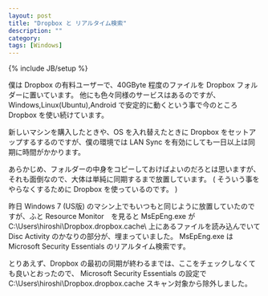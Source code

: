 ```yaml
---
layout: post
title: "Dropbox と リアルタイム検索"
description: ""
category: 
tags: [Windows]
---
```

{% include JB/setup %}

僕は Dropbox の有料ユーザーで、40GByte 程度のファイルを Dropbox フォルダーに置いています。
他にも色々同様のサービスはあるのですが、Windows,Linux(Ubuntu),Android で安定的に動くという事で今のところ Dropbox を使い続けています。 

新しいマシンを購入したときや、OS を入れ替えたときに Dropbox をセットアップするするのですが、僕の環境では LAN Sync を有効にしても一日以上は同期に時間がかかります。

あらかじめ、フォルダーの中身をコピーしておけばよいのだろとは思いますが、 それも面倒なので、大体は単純に同期するまで放置しています。
( そういう事をやらなくするために Dropbox を使っているのです。 )

昨日 Windows 7 (US版) のマシン上でもいつもと同じように放置していたのですが、ふと Resource Monitor　を見ると 
MsEpEng.exe が C:\Users\hiroshi\Dropbox\.dropbox.cache\ 上にあるファイルを読み込んでいて Disc Activity のかなりの部分が、埋まっていました。
MsEpEng.exe は Microsoft Security Essentials のリアルタイム検索です。

とりあえず、Dropbox の最初の同期が終わるまでは、ここをチェックしなくても良いとおったので、 
Microsoft Security Essentials の設定で C:\Users\hiroshi\Dropbox\.dropbox.cache スキャン対象から除外しました。

